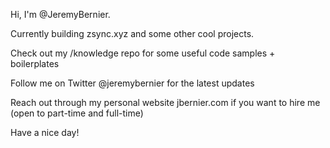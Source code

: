 Hi, I'm @JeremyBernier.

Currently building zsync.xyz and some other cool projects.

Check out my /knowledge repo for some useful code samples + boilerplates

Follow me on Twitter @jeremybernier for the latest updates

Reach out through my personal website jbernier.com if you want to hire me (open to part-time and full-time)

Have a nice day!

<!-- - 👋 Hi, I’m @JeremyBernier
- 👀 I’m interested in ...
- 🌱 I’m currently learning ...
- 💞️ I’m looking to collaborate on ...
- 📫 How to reach me ... -->

<!---
JeremyBernier/JeremyBernier is a ✨ special ✨ repository because its `README.md` (this file) appears on your GitHub profile.
You can click the Preview link to take a look at your changes.
--->
